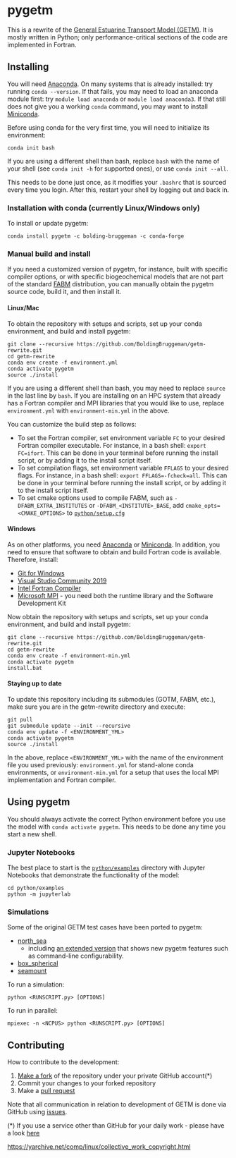 # pygetm

This is a rewrite of the [General Estuarine Transport Model (GETM)](https://getm.eu).
It is mostly written in Python; only performance-critical sections of the code are
implemented in Fortran.

## Installing

You will need [Anaconda](https://docs.anaconda.com/free/anaconda/). On many systems
that is already installed: try running `conda --version`. If that fails, you may need
to load an anaconda module first: try `module load anaconda` or `module load anaconda3`.
If that still does not give you a working `conda` command, you may want to install
[Miniconda](https://docs.anaconda.com/free/miniconda/miniconda-install/).

Before using conda for the very first time, you will need to initialize its environment:

```
conda init bash
```

If you are using a different shell than bash, replace `bash` with the name of your shell
(see `conda init -h` for supported ones), or use `conda init --all`.

This needs to be done just once, as it modifies your `.bashrc` that is sourced every time
you login. After this, restart your shell by logging out and back in.

### Installation with conda (currently Linux/Windows only)

To install or update pygetm:

```
conda install pygetm -c bolding-bruggeman -c conda-forge
```

### Manual build and install

If you need a customized version of pygetm, for instance, built with specific compiler
options, or with specific biogeochemical models that are not part of the standard
[FABM](https://fabm.net) distribution, you can manually obtain the pygetm source code,
build it, and then install it.

#### Linux/Mac

To obtain the repository with setups and scripts, set up your conda environment, and
build and install pygetm:

```
git clone --recursive https://github.com/BoldingBruggeman/getm-rewrite.git
cd getm-rewrite
conda env create -f environment.yml
conda activate pygetm
source ./install
```

If you are using a different shell than bash, you may need to replace `source` in the
last line  by `bash`. If you are installing on an HPC system that already has a Fortran
compiler and MPI libraries that you would like to use, replace `environment.yml` with
`environment-min.yml` in the above.

You can customize the build step as follows:
* To set the Fortran compiler, set environment variable `FC` to your desired Fortran
  compiler executable. For instance, in a bash shell: `export FC=ifort`. This can be done
  in your terminal before running the install script, or by adding it to the install
  script itself.
* To set compilation flags, set environment variable `FFLAGS` to your desired flags.
  For instance, in a bash shell: `export FFLAGS=-fcheck=all`. This can be done in your
  terminal before running the install script, or by adding it to the install script
  itself.
* To set cmake options used to compile FABM, such as `-DFABM_EXTRA_INSTITUTES` or
  `-DFABM_<INSTITUTE>_BASE`, add `cmake_opts=<CMAKE_OPTIONS>` to [`python/setup.cfg`](https://github.com/BoldingBruggeman/getm-rewrite/blob/devel/python/setup.cfg)

#### Windows

As on other platforms, you need [Anaconda](https://docs.anaconda.com/free/anaconda/)
or [Miniconda](https://docs.anaconda.com/free/miniconda/miniconda-install/). In addition,
you need to ensure that software to obtain and build Fortran code is available.
Therefore, install:

* [Git for Windows](https://git-scm.com/download/win)
* [Visual Studio Community 2019](https://my.visualstudio.com/Downloads?q=visual%20studio%202019&wt.mc_id=o~msft~vscom~older-downloads)
* [Intel Fortran Compiler](https://www.intel.com/content/www/us/en/developer/articles/tool/oneapi-standalone-components.html#fortran)
* [Microsoft MPI](https://github.com/microsoft/Microsoft-MPI/releases) - you need both the runtime library and the Software Development Kit

Now obtain the repository with setups and scripts, set up your conda environment,
and build and install pygetm:

```
git clone --recursive https://github.com/BoldingBruggeman/getm-rewrite.git
cd getm-rewrite
conda env create -f environment-min.yml
conda activate pygetm
install.bat
```

#### Staying up to date

To update this repository including its submodules (GOTM, FABM, etc.), make sure you are
in the getm-rewrite directory and execute:

```
git pull
git submodule update --init --recursive
conda env update -f <ENVIRONMENT_YML>
conda activate pygetm
source ./install
```

In the above, replace `<ENVIRONMENT_YML>` with the name of the environment file you used
previously: `environment.yml` for stand-alone conda environments, or `environment-min.yml`
for a setup that uses the local MPI implementation and Fortran compiler.

## Using pygetm

You should always activate the correct Python environment before you use the model with
`conda activate pygetm`. This needs to be done any time you start a new shell.

### Jupyter Notebooks

The best place to start is the [`python/examples`](https://github.com/BoldingBruggeman/getm-rewrite/tree/devel/python/examples)
directory with Jupyter Notebooks that demonstrate the functionality of the model:

```
cd python/examples
python -m jupyterlab
```

### Simulations

Some of the original GETM test cases have been ported to pygetm:

* [north_sea](https://github.com/BoldingBruggeman/getm-rewrite/blob/devel/python/examples/north_sea_legacy.py)
  - including [an extended version](https://github.com/BoldingBruggeman/getm-rewrite/blob/devel/python/examples/north_sea.py)
  that shows new pygetm features such as command-line configurability.
* [box_spherical](https://github.com/BoldingBruggeman/getm-rewrite/blob/devel/python/examples/box_spherical.py)
* [seamount](https://github.com/BoldingBruggeman/getm-rewrite/blob/devel/python/examples/seamount.py)

To run a simulation:

```
python <RUNSCRIPT.py> [OPTIONS]
```

To run in parallel:

```
mpiexec -n <NCPUS> python <RUNSCRIPT.py> [OPTIONS]
```

## Contributing

How to contribute to the development:

  1. [Make a fork](https://github.com/BoldingBruggeman/getm-rewrite/fork) of the
     repository under your private GitHub account(\*)
  2. Commit your changes to your forked repository
  3. Make a [pull request](https://docs.github.com/en/pull-requests/collaborating-with-pull-requests/proposing-changes-to-your-work-with-pull-requests/about-pull-requests)

Note that all communication in relation to development of GETM is done via
GitHub using [issues](https://github.com/BoldingBruggeman/tickets/issues).


(\*) If you use a service other than GitHub for your daily work - please have a
look [here](https://stackoverflow.com/questions/37672694/can-i-submit-a-pull-request-from-gitlab-com-to-github)

https://yarchive.net/comp/linux/collective_work_copyright.html
